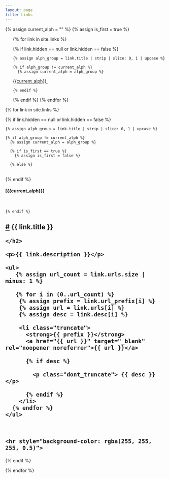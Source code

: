 ```yaml
---
layout: page
title: Links
---
```


<style>
  .truncate {
    white-space: nowrap;
    overflow: hidden;
    text-overflow: ellipsis;
    max-width: 100%;
  }
  .dont_truncate {
    white-space: normal;
  }
</style>

{% assign current_alph = "" %}
{% assign is_first = true %}

<ul>
{% for link in site.links %}

  {% if link.hidden == null or link.hidden == false %}

    {% assign alph_group = link.title | strip | slice: 0, 1 | upcase %}

    {% if alph_group != current_alph %}
      {% assign current_alph = alph_group %}

<li style="display: inline">
  <a href="#{{current_alph}}"> {{current_alph}} </a>
&nbsp; &nbsp;
</li>

    {% endif %}
  {% endif %}
{% endfor %}
    
</ul>

    
{% for link in site.links %}

  {% if link.hidden == null or link.hidden == false %}

    {% assign alph_group = link.title | strip | slice: 0, 1 | upcase %}

    {% if alph_group != current_alph %}
      {% assign current_alph = alph_group %}
      
      {% if is_first == true %}
        {% assign is_first = false %}
        
      {% else %}
<br>
      {% endif %}

<h4 id="{{current_alph}}" style="float:middle">[{{current_alph}}]</h4>
<br>

    {% endif %}
    

  <div class="link-item">
    <h2 id="{{ link.title | slugify }}">
      <a href="#{{ link.title | slugify }}">#</a>
      {{ link.title }}

    </h2>

    <p>{{ link.description }}</p>

    <ul>
       {% assign url_count = link.urls.size | minus: 1 %}

       {% for i in (0..url_count) %}
        {% assign prefix = link.url_prefix[i] %}
        {% assign url = link.urls[i] %}
        {% assign desc = link.desc[i] %}

        <li class="truncate">
          <strong>{{ prefix }}</strong>  
          <a href="{{ url }}" target="_blank" rel="noopener noreferrer">{{ url }}</a>
          
          {% if desc %}

            <p class="dont_truncate"> {{ desc }}</p>

          {% endif %}
        </li>
      {% endfor %} 
    </ul>
   


    <hr style="background-color: rgba(255, 255, 255, 0.5)">
  </div>

  {% endif %}

{% endfor %}
